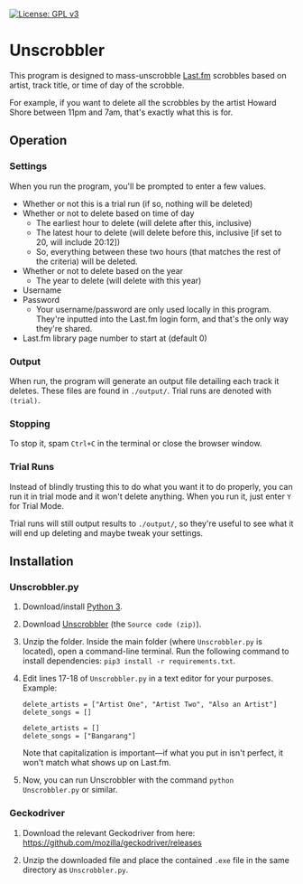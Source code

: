 [![License: GPL v3](https://img.shields.io/badge/License-GPLv3-blue.svg)](https://www.gnu.org/licenses/gpl-3.0)

# Unscrobbler

This program is designed to mass-unscrobble [Last.fm](https://www.last.fm/) scrobbles based on artist, track title, or time of day of the scrobble.

For example, if you want to delete all the scrobbles by the artist Howard Shore between 11pm and 7am, that's exactly what this is for. 

## Operation

### Settings

When you run the program, you'll be prompted to enter a few values.

- Whether or not this is a trial run (if so, nothing will be deleted)
- Whether or not to delete based on time of day
    - The earliest hour to delete (will delete after this, inclusive)
    - The latest hour to delete (will delete before this, inclusive [if set to 20, will include 20:12])
    - So, everything between these two hours (that matches the rest of the criteria) will be deleted.
- Whether or not to delete based on the year
    - The year to delete (will delete with this year)
- Username
- Password
    - Your username/password are only used locally in this program. They're inputted into the Last.fm login form, and that's the only way they're shared.
- Last.fm library page number to start at (default 0)

### Output

When run, the program will generate an output file detailing each track it deletes. These files are found in `./output/`. Trial runs are denoted with `(trial)`.

### Stopping

To stop it, spam `Ctrl+C` in the terminal or close the browser window.

### Trial Runs

Instead of blindly trusting this to do what you want it to do properly, you can run it in trial mode and it won't delete anything. When you run it, just enter `Y` for Trial Mode.

Trial runs will still output results to `./output/`, so they're useful to see what it will end up deleting and maybe tweak your settings.

## Installation

### Unscrobbler.py

1. Download/install [Python 3](https://www.python.org/downloads/).

2. Download [Unscrobbler](https://github.com/TheKingElessar/Unscrobbler/releases/latest) (the `Source code (zip)`).

3. Unzip the folder. Inside the main folder (where `Unscrobbler.py` is located), open a command-line terminal. Run the following command to install dependencies: `pip3 install -r requirements.txt`.

4. Edit lines 17-18 of `Unscrobbler.py` in a text editor for your purposes. Example:

    ```
    delete_artists = ["Artist One", "Artist Two", "Also an Artist"]
    delete_songs = []
    ```
    
    ```
    delete_artists = []
    delete_songs = ["Bangarang"]
    ```

    Note that capitalization is important—if what you put in isn't perfect, it won't match what shows up on Last.fm.

5. Now, you can run Unscrobbler with the command `python Unscrobbler.py` or similar.

### Geckodriver

1. Download the relevant Geckodriver from here: https://github.com/mozilla/geckodriver/releases

2. Unzip the downloaded file and place the contained `.exe` file in the same directory as `Unscrobbler.py`.